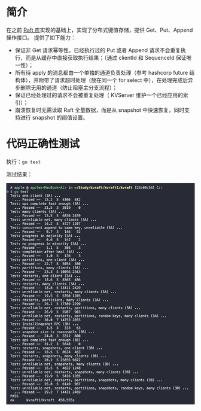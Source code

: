 # 简介
在之前 [Raft 库](https://github.com/1055373165/MIT-8.624)实现的基础上，实现了分布式键值存储，提供 Get、Put、Append 操作接口。
提供了如下能力：
- 保证非 Get 请求幂等性，已经执行过的 Put 或者 Append 请求不会重复执行，而是从缓存中直接获取执行结果；（通过 clientId 和 SequenceId 保证唯一性）；
- 所有待 apply 的消息都由一个单独的通道负责处理（参考 hashcorp future 结构体），并附带了请求超时处理（放在同一个 for select 中），在处理完成后异步删除无用的通道（防止阻塞主分支流程）；
- 保证已经处理过的请求不会被重复处理（ KVServer 维护一个已经应用的索引）；
- 崩溃恢复时无需读取 Raft 全量数据，而是从 snapshot 中快速恢复，同时支持进行 snapshot 的阈值设置。

# 代码正确性测试

执行：`go test`

测试结果：

![](resources/2024-02-25-23-47-10.png)
